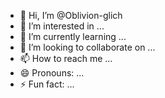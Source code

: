 - 👋 Hi, I’m @Oblivion-glich
- 👀 I’m interested in ...
- 🌱 I’m currently learning ...
- 💞️ I’m looking to collaborate on ...
- 📫 How to reach me ...
- 😄 Pronouns: ...
- ⚡ Fun fact: ...

<!---
Oblivion-glich/Oblivion-glich is a ✨ special ✨ repository because its `README.md` (this file) appears on your GitHub profile.
You can click the Preview link to take a look at your changes.
--->
